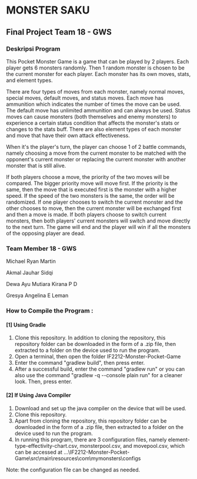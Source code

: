 # MONSTER SAKU

## Final Project Team 18 - GWS

### Deskripsi Program
This Pocket Monster Game is a game that can be played by 2 players. Each player gets 6 monsters randomly. Then 1 random monster is chosen to be the current monster for each player. Each monster has its own moves, stats, and element types.

There are four types of moves from each monster, namely normal moves, special moves, default moves, and status moves. Each move has ammunition which indicates the number of times the move can be used. The default move has unlimited ammunition and can always be used. Status moves can cause monsters (both themselves and enemy monsters) to experience a certain status condition that affects the monster's stats or changes to the stats buff. There are also element types of each monster and move that have their own attack effectiveness.

When it's the player's turn, the player can choose 1 of 2 battle commands, namely choosing a move from the current monster to be matched with the opponent's current monster or replacing the current monster with another monster that is still alive.

If both players choose a move, the priority of the two moves will be compared. The bigger priority move will move first. If the priority is the same, then the move that is executed first is the monster with a higher speed. If the speed of the two monsters is the same, the order will be randomized. If one player chooses to switch the current monster and the other chooses to move, then the current monster will be exchanged first and then a move is made. If both players choose to switch current monsters, then both players' current monsters will switch and move directly to the next turn. The game will end and the player will win if all the monsters of the opposing player are dead.

### Team Member 18 - GWS
Michael Ryan Martin 

Akmal Jauhar Sidqi

Dewa Ayu Mutiara Kirana P D

Gresya Angelina E Leman

### How to Compile the Program :
#### [1] Using Gradle
1. Clone this repository. In addition to cloning the repository, this repository folder can be downloaded in the form of a .zip file, then extracted to a folder on the device used to run the program.
2. Open a terminal, then open the folder IF2212-Monster-Pocket-Game
3. Enter the command "gradlew build", then press enter.
4. After a successful build, enter the command "gradlew run" or you can also use the command "gradlew -q --console plain run" for a cleaner look. Then, press enter.

#### [2] If Using Java Compiler
1. Download and set up the java compiler on the device that will be used.
2. Clone this repository.
3. Apart from cloning the repository, this repository folder can be downloaded in the form of a .zip file, then extracted to a folder on the device used to run the program.
4. In running this program, there are 3 configuration files,
namely element-type-effectivity-chart.csv, monsterpool.csv, and movepool.csv, which can be accessed at ...\IF2212-Monster-Pocket-Game\src\main\resources\com\mymonsters\configs

Note: the configuration file can be changed as needed.
